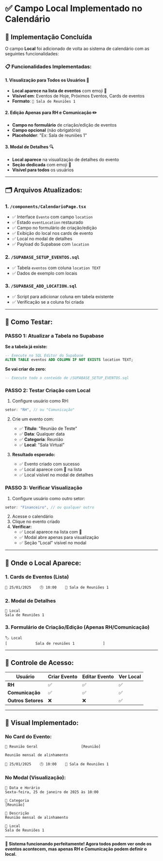 # ✅ Campo Local Implementado no Calendário

## 🎯 **Implementação Concluída**

O campo **Local** foi adicionado de volta ao sistema de calendário com as seguintes funcionalidades:

### 📋 **Funcionalidades Implementadas:**

#### **1. Visualização para Todos os Usuários** 👀
- **Local aparece na lista de eventos** com emoji 📍
- **Visível em**: Eventos de Hoje, Próximos Eventos, Cards de eventos
- **Formato**: `📍 Sala de Reuniões 1`

#### **2. Edição Apenas para RH e Comunicação** ✏️
- **Campo no formulário** de criação/edição de eventos
- **Campo opcional** (não obrigatório)
- **Placeholder**: "Ex: Sala de reuniões 1"

#### **3. Modal de Detalhes** 🔍
- **Local aparece** na visualização de detalhes do evento
- **Seção dedicada** com emoji 📍
- **Visível para todos** os usuários

---

## 🗂️ **Arquivos Atualizados:**

### **1. `/components/CalendarioPage.tsx`**
- ✅ Interface `Evento` com campo `location`
- ✅ Estado `eventLocation` restaurado
- ✅ Campo no formulário de criação/edição
- ✅ Exibição do local nos cards de evento
- ✅ Local no modal de detalhes
- ✅ Payload do Supabase com `location`

### **2. `/SUPABASE_SETUP_EVENTOS.sql`**
- ✅ Tabela `eventos` com coluna `location TEXT`
- ✅ Dados de exemplo com locais

### **3. `/SUPABASE_ADD_LOCATION.sql`**
- ✅ Script para adicionar coluna em tabela existente
- ✅ Verificação se a coluna foi criada

---

## 🧪 **Como Testar:**

### **PASSO 1: Atualizar a Tabela no Supabase**

**Se a tabela já existe:**
```sql
-- Execute no SQL Editor do Supabase
ALTER TABLE eventos ADD COLUMN IF NOT EXISTS location TEXT;
```

**Se vai criar do zero:**
```sql
-- Execute todo o conteúdo de /SUPABASE_SETUP_EVENTOS.sql
```

### **PASSO 2: Testar Criação com Local**

1. Configure usuário como RH:
```typescript
setor: "RH", // ou "Comunicação"
```

2. Crie um evento com:
   - ✅ **Título**: "Reunião de Teste"
   - ✅ **Data**: Qualquer data
   - ✅ **Categoria**: Reunião
   - ✅ **Local**: "Sala Virtual" 

3. **Resultado esperado:**
   - ✅ Evento criado com sucesso
   - ✅ Local aparece com 📍 na lista
   - ✅ Local visível no modal de detalhes

### **PASSO 3: Verificar Visualização**

1. Configure usuário como outro setor:
```typescript
setor: "Financeiro", // ou qualquer outro
```

2. Acesse o calendário
3. Clique no evento criado
4. **Verificar:**
   - ✅ Local aparece na lista com 📍
   - ✅ Modal abre apenas para visualização
   - ✅ Seção "Local" visível no modal

---

## 📱 **Onde o Local Aparece:**

### **1. Cards de Eventos** (Lista)
```
📅 25/01/2025    🕒 10:00    📍 Sala de Reuniões 1
```

### **2. Modal de Detalhes**
```
📍 Local
Sala de Reuniões 1
```

### **3. Formulário de Criação/Edição** (Apenas RH/Comunicação)
```
🏷️ Local
[             Sala de reuniões 1             ]
```

---

## 🔐 **Controle de Acesso:**

| Usuário | Criar Evento | Editar Evento | Ver Local |
|---------|-------------|---------------|-----------|
| **RH** | ✅ | ✅ | ✅ |
| **Comunicação** | ✅ | ✅ | ✅ |
| **Outros Setores** | ❌ | ❌ | ✅ |

---

## 🎨 **Visual Implementado:**

### **No Card do Evento:**
```
🎉 Reunião Geral                    [Reunião]

Reunião mensal de alinhamento

📅 25/01/2025    🕒 10:00    📍 Sala de Reuniões 1
```

### **No Modal (Visualização):**
```
📅 Data e Horário
Sexta-feira, 25 de janeiro de 2025 às 10:00

🎯 Categoria
[Reunião]

📝 Descrição
Reunião mensal de alinhamento

📍 Local
Sala de Reuniões 1
```

---

**🚀 Sistema funcionando perfeitamente! Agora todos podem ver onde os eventos acontecem, mas apenas RH e Comunicação podem definir o local.**